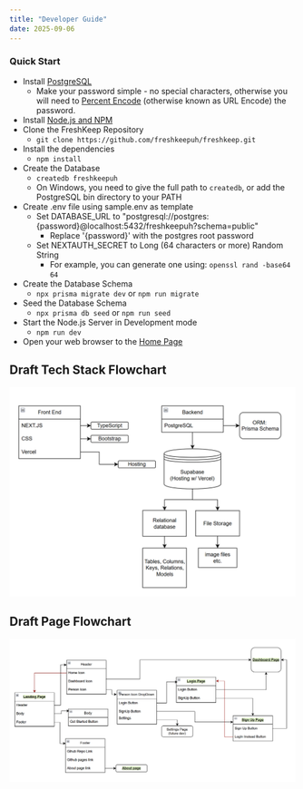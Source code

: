 ```yaml
---
title: "Developer Guide"
date: 2025-09-06
---
```

### Quick Start
* Install [PostgreSQL](https://www.postgresql.org/download/)
  * Make your password simple - no special characters, otherwise you will need to [Percent Encode](https://developer.mozilla.org/en-US/docs/Glossary/Percent-encoding) (otherwise known as URL Encode) the password.
* Install [Node.js and NPM](https://nodejs.org/en/download/)
* Clone the FreshKeep Repository
  * `git clone https://github.com/freshkeepuh/freshkeep.git`
* Install the dependencies
  * `npm install`
* Create the Database
  * `createdb freshkeepuh`
  * On Windows, you need to give the full path to `createdb`, or add the PostgreSQL bin directory to your PATH
* Create .env file using sample.env as template
  * Set DATABASE_URL to "postgresql://postgres:{password}@localhost:5432/freshkeepuh?schema=public"
    * Replace '{password}' with the postgres root password
  * Set NEXTAUTH_SECRET to Long (64 characters or more) Random String
    * For example, you can generate one using: `openssl rand -base64 64`
* Create the Database Schema
  * `npx prisma migrate dev` or `npm run migrate`
* Seed the Database Schema
  * `npx prisma db seed` or `npm run seed`
* Start the Node.js Server in Development mode
  * `npm run dev`
* Open your web browser to the [Home Page](http://localhost:3000)

## Draft Tech Stack Flowchart

<img src="images/devGuide/draft-tech-stack-flow-chart.png" alt="Tech Stack Flowchart">

## Draft Page Flowchart
<img src="images/devGuide/draft-page-flow-chart.png" alt="Page Flow Chart">

